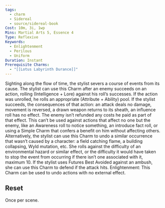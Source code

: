 ```yaml
---
tags:
  - charm
  - Sidereal
  - source/sidereal-book
Cost: 10m, 3i, 1wp
Mins: Martial Arts 5, Essence 4
Type: Reflexive
Keywords:
  - Enlightenment
  - Perilous
  - Uniform
Duration: Instant
Prerequisite Charms:
  - "[[Lotus Labyrinth Durance]]"
---
```

Sighting along the flow of time, the stylist severs a course of events from its cause. The stylist can use this Charm after an enemy succeeds on an action, rolling (Intelligence + Lore) against his roll’s successes. If the action was unrolled, he rolls an appropriate (Attribute + Ability) pool. If the stylist succeeds, the consequences of that action: an attack deals no damage, movement is reversed, a drawn weapon returns to its sheath, an influence roll has no effect. The enemy isn’t refunded any costs he paid as part of that effect. This can’t be used against actions that affect no one but the enemy, like an Awareness roll to notice something, an introduce fact roll, or using a Simple Charm that confers a benefit on him without affecting others. Alternatively, the stylist can use this Charm to undo a similar occurrence that wasn’t caused by a character: a field catching flame, a building collapsing, Wyld mutation, etc. She rolls against the difficulty of an environmental hazard or similar effect, or the difficulty it would have taken to stop the event from occurring if there isn’t one associated with it, maximum 10. If the stylist uses Futures Best Avoided against an ambush, she can use this Charm to defend if the attack hits. Enlightenment: This Charm can be used to undo actions with no external effect. 
## Reset
Once per scene.